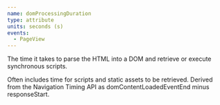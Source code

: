 ```yaml
---
name: domProcessingDuration
type: attribute
units: seconds (s)
events:
  - PageView
---
```


The time it takes to parse the HTML into a DOM and retrieve or execute synchronous scripts.

Often includes time for scripts and static assets to be retrieved. Derived from the Navigation Timing API as domContentLoadedEventEnd minus responseStart.
